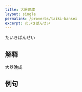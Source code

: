 ```yaml
---
title: 大器晩成
layout: single
permalink: /proverbs/taiki-bansei
excerpt: たいきばんせい
---
```


たいきばんせい

## 解释

大器晚成

## 例句

